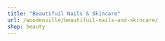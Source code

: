 ```yaml
---
title: "Beautifuil Nails & Skincare"
url: /woodenville/beautifuil-nails-and-skincare/
shop: beauty
---
```

